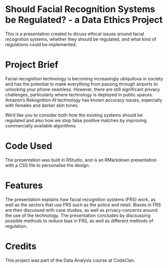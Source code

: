 # Should Facial Recognition Systems be Regulated? - a Data Ethics Project

This is a presentation created to dicuss ethical issues around facial recognition systems, whether they should be regulated,
and what kind of regulations could be implemented.

# Project Brief

Facial recognition technology is becoming increasingly ubiquitous in society and has the potential to make everything from 
passing through airports to unlocking your phone seamless. However, there are still significant privacy challenges, 
particularly where technology is deployed in public spaces. Amazon’s Rekognition AI technology has known accuracy issues, 
especially with females and darker skin tones.

We’d like you to consider both how the existing systems should be regulated and also how we stop false positive matches by 
improving commercially available algorithms.

# Code Used

The presentation was built in RStudio, and is an RMarkdown presentation with a CSS file to personalise the design. 

# Features

The presentation explains how facial recognition systems (FRS) work, as well as the sectors that use FRS such as the police and 
retail. Biases in FRS are then discussed with case studies, as well as privacy concerns around the use of the technology. 
The presentation concludes by discsussing possible methods to reduce bias in FRS, as well as different methods of regulation.

# Credits

This project was part of the Data Analysis course at CodeClan.
